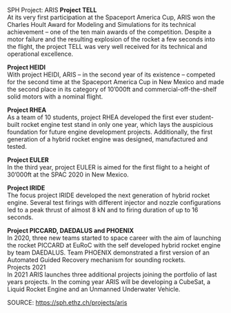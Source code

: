 SPH Project: ARIS
__Project TELL__  
At its very first participation at the Spaceport America Cup, ARIS won the Charles Hoult Award for Modeling and Simulations for its technical achievement – one of the ten main awards of the competition. Despite a motor failure and the resulting explosion of the rocket a few seconds into the flight, the project TELL was very well received for its technical and operational excellence.

__Project HEIDI__  
With project HEIDI, ARIS – in the second year of its existence – competed for the second time at the Spaceport America Cup in New Mexico and made the second place in its category of 10’000ft and commercial-off-the-shelf solid motors with a nominal flight.

__Project RHEA__  
As a team of 10 students, project RHEA developed the first ever student-built rocket engine test stand in only one year, which lays the auspicious foundation for future engine development projects. Additionally, the first generation of a hybrid rocket engine was designed, manufactured and tested.

__Project EULER__  
In the third year, project EULER is aimed for the first flight to a height of 30’000ft at the SPAC 2020 in New Mexico.

__Project IRIDE__  
The focus project IRIDE developed the next generation of hybrid rocket engine. Several test firings with different injector and nozzle configurations led to a peak thrust of almost 8 kN and to firing duration of up to 16 seconds.

__Project PICCARD, DAEDALUS and PHOENIX__  
In 2020, three new teams started to space career with the aim of launching the rocket PICCARD at EuRoC with the self developed hybrid rocket engine by team DAEDALUS. Team PHOENIX demonstrated a first version of an Automated Guided Recovery mechanism for sounding rockets.  
Projects 2021  
In 2021 ARIS launches three additional projects joining the portfolio of last years projects. In the coming year ARIS will be developing a CubeSat, a Liquid Rocket Engine and an Unmanned Underwater Vehicle.


SOURCE: https://sph.ethz.ch/projects/aris